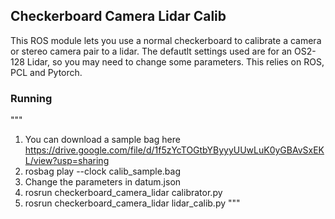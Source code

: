 ## Checkerboard Camera Lidar Calib

This ROS module lets you use a normal checkerboard to calibrate a camera or stereo camera pair to a lidar. The defautlt settings used are for an OS2-128 Lidar, so you may need to change some parameters. This relies on ROS, PCL and Pytorch.

### Running

"""
1. You can download a sample bag here
	https://drive.google.com/file/d/1f5zYcTOGtbYByyyUUwLuK0yGBAvSxEKL/view?usp=sharing
2. rosbag play --clock calib_sample.bag
3. Change the parameters in datum.json
4. rosrun checkerboard_camera_lidar calibrator.py
5. rosrun checkerboard_camera_lidar lidar_calib.py
"""

